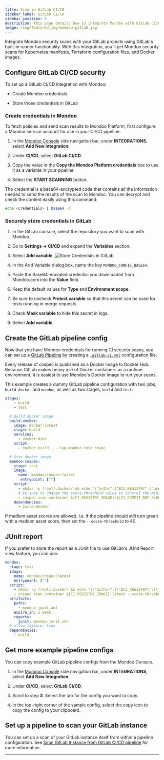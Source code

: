 ```yaml
---
title: Scan in GitLab CI/CD
sidebar_label: GitLab CI/CD
sidebar_position: 5
description: This page details how to integrate Mondoo with GitLab CI/CD Pipelines.
image: /img/featured_img/mondoo-gitlab.jpg
---
```


Integrate Mondoo security scans with your GitLab projects using GitLab's built-in runner functionality. With this integration, you'll get Mondoo security scans for Kubernetes manifests, Terraform configuration files, and Docker images.

## Configure GitLab CI/CD security

To set up a GitLab CI/CD integration with Mondoo:

- Create Mondoo credentials

- Store those credentials in GitLab

### Create credentials in Mondoo

To fetch policies and send scan results to Mondoo Platform, first configure a Mondoo service account for use in your CI/CD pipeline:

1. In the [Mondoo Console](https://console.mondoo.com) side navigation bar, under **INTEGRATIONS**, select **Add New Integration**.

2. Under **CI/CD**, select **GitLab CI/CD**.

3. Copy the value in the **Copy the Mondoo Platform credentials** box to use it as a variable in your pipeline.

4. Select the **START SCANNING** button.

The credential is a base64-encrypted code that contains all the information needed to send the results of the scan to Mondoo. You can decrypt and check the content easily using this command:

```bash
echo <Credentials> | base64 -d
```

### Securely store credentials in GitLab

1. In the GitLab console, select the repository you want to scan with Mondoo.

2. Go to **Settings -> CI/CD** and expand the **Variables** section.

3. Select **Add variable**.
   ![Store Credentials in GitLab](/img/platform/infra/gitlab/mondoo-cicd-gitlab-config.png)

4. In the Add Variable dialog box, name the key `MONDOO_CONFIG_BASE64`.

5. Paste the Base64-encoded credential you downloaded from Mondoo.com into the **Value** field.

6. Keep the default values for **Type** and **Environment scope**.

7. Be sure to uncheck **Protect variable** so that this secret can be used for tests running in merge requests.

8. Check **Mask variable** to hide this secret in logs.

9. Select **Add variable**.

## Create the GitLab pipeline config

Now that you have Mondoo credentials for running CI security scans, you can set up a [GitLab Pipeline](https://docs.gitlab.com/ee/ci/pipelines/) by creating a [`.gitlab-ci.yml`](https://docs.gitlab.com/ee/ci/yaml/gitlab_ci_yaml.html) configuration file.

Every release of cnspec is published as a Docker image to Docker Hub. Because GitLab makes heavy use of Docker containers as a runtime environment, it is easiest to use Mondoo's Docker image to run your scans.

This example creates a dummy GitLab pipeline configuration with two jobs, `build-docker` and `mondoo`, as well as two stages, `build` and `test`:

```yml title=".gitlab-ci.yml"
stages:
    - build
    - test

  # Build docker image
  build-docker:
    image: docker:latest
    stage: build
    services:
      - docker:dind
    script:
      - docker build . --tag mondoo_test_image

  # Scan docker image
  mondoo-cnspec:
    stage: test
    image:
      name: mondoo/cnspec:latest
       entrypoint: [""]
    script:
      - mkdir -p /root/.docker/ && echo "{"auths":{"$CI_REGISTRY":{"username":"$CI_REGISTRY_USER","password":"$CI_REGISTRY_PASSWORD"}}}" > /root/.docker/config.json
      # be sure to change the score-threshold value to control the minimum accepted asset score before CI jobs fail
      - cnspec scan container ${CI_REGISTRY_IMAGE}:${CI_COMMIT_REF_SLUG} --score-threshold 90
    dependencies:
      - build-docker
```

If medium asset scores are allowed, i.e. if the pipeline should still turn green with a medium asset score, then set the `--score-threshold` to 40.

## JUnit report

If you prefer to store the report as a JUnit file to use GitLab's JUnit Report view feature, you can use:

```yml title=".gitlab-ci.yml"
mondoo:
  stage: test
  image:
    name: mondoo/cnspec:latest
    entrypoint: [""]
  script:
    - mkdir -p /root/.docker/ && echo "{\"auths\":{\"$CI_REGISTRY\":{\"username\":\"$CI_REGISTRY_USER\",\"password\":\"$CI_REGISTRY_PASSWORD\"}}}" > /root/.docker/config.json
    - cnspec scan container ${CI_REGISTRY_IMAGE}:latest --score-threshold 90  --output junit > mondoo-junit.xml
  artifacts:
    paths:
      - mondoo-junit.xml
    expire_in: 1 week
    reports:
      junit: mondoo-junit.xml
  # allow_failure: true
  dependencies:
    - build
```

## Get more example pipeline configs

You can copy example GitLab pipeline configs from the Mondoo Console.

1. In the [Mondoo Console](https://console.mondoo.com) side navigation bar, under **INTEGRATIONS**, select **Add New Integration**.

2. Under **CI/CD**, select **GitLab CI/CD**.

3. Scroll to step **3**. Select the tab for the config you want to copy.

4. In the top-right corner of the sample config, select the copy icon to copy the config to your clipboard.

## Set up a pipeline to scan your GitLab instance

You can set up a scan of your GitLab instance itself from within a pipeline configuration. See [Scan GitLab Instance from GitLab CI/CD pipeline](/platform/infra/saas/gitlab/#scan-gitlab-instance-from-gitlab-cicd-pipeline) for more information.

---
